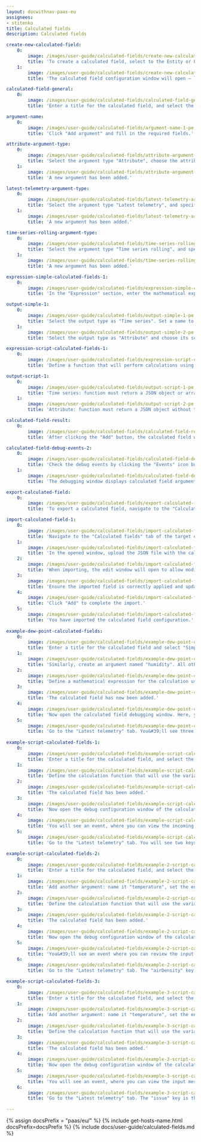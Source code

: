 ```yaml
---
layout: docwithnav-paas-eu
assignees:
- stitenko
title: Calculated fields
description: Calculated fields

create-new-calculated-field:
    0:
        image: /images/user-guide/calculated-fields/create-new-calculated-field-1-pe.png
        title: 'To create a calculated field, select to the Entity or Profile where the calculated field should be applied. In the entity details window, navigate to the "Calculated fields" tab. Click the "plus" icon button and select "Create new calculated field" from the dropdown menu.'
    1:
        image: /images/user-guide/calculated-fields/create-new-calculated-field-2-pe.png
        title: 'The calculated field configuration window will open — let&#39;s proceed with the setup.'

calculated-field-general:
    0:
        image: /images/user-guide/calculated-fields/calculated-field-general-1-pe.png
        title: 'Enter a title for the calculated field, and select the calculation type: Simple or Script.'

argument-name:
    0:
        image: /images/user-guide/calculated-fields/argument-name-1-pe.png
        title: 'Click "Add argument" and fill in the required fields.'

attribute-argument-type:
    0:
        image: /images/user-guide/calculated-fields/attribute-argument-type-1-pe.png
        title: 'Select the argument type "Attribute", choose the attribute scope, and specify the attribute key. Optionally, set the default value for the attribute. Finally, click "Add";'
    1:
        image: /images/user-guide/calculated-fields/attribute-argument-type-2-pe.png
        title: 'A new argument has been added.'

latest-telemetry-argument-type:
    0:
        image: /images/user-guide/calculated-fields/latest-telemetry-argument-type-1-pe.png
        title: 'Select the argument type "Latest telemetry", and specify the time series key. If necessary, set a default value for the time series. Finally, click "Add";'
    1:
        image: /images/user-guide/calculated-fields/latest-telemetry-argument-type-2-pe.png
        title: 'A new argument has been added.'

time-series-rolling-argument-type:
    0:
        image: /images/user-guide/calculated-fields/time-series-rolling-argument-type-1-pe.png
        title: 'Select the argument type "Time series rolling", and specify the time series key. Set the time period for data collection and the maximum number of values to be processed. Finally, click "Add";'
    1:
        image: /images/user-guide/calculated-fields/time-series-rolling-argument-type-2-pe.png
        title: 'A new argument has been added.'

expression-simple-calculated-fields-1:
    0:
        image: /images/user-guide/calculated-fields/expression-simple-calculated-fields-1-pe.png
        title: 'In the "Expression" section, enter the mathematical expression for the calculation using the variables defined in the "Arguments" section.'

output-simple-1:
    0:
        image: /images/user-guide/calculated-fields/output-simple-1-pe.png
        title: 'Select the output type as "Time series". Set a name to the variable that will store the calculation result. Optionally, specify the number of decimal places.'
    1:
        image: /images/user-guide/calculated-fields/output-simple-2-pe.png
        title: 'Select the output type as "Attribute" and choose its scope: "Server attributes", "Client attributes", or "Shared attributes". Set a name to the variable that will store the calculation result. Optionally, set the number of decimal places.'

expression-script-calculated-fields-1:
    0:
        image: /images/user-guide/calculated-fields/expression-script-calculated-fields-1-pe.png
        title: 'Define a function that will perform calculations using the variables defined in the "Arguments" section. The variable name that will store the calculation result is defined within the function itself.'

output-script-1:
    0:
        image: /images/user-guide/calculated-fields/output-script-1-pe.png
        title: 'Time series: function must return a JSON object or array with or without a timestamp containing the computed value.'
    1:
        image: /images/user-guide/calculated-fields/output-script-2-pe.png
        title: 'Attribute: function must return a JSON object without timestamp information containing the computed value.'

calculated-field-result:
    0:
        image: /images/user-guide/calculated-fields/calculated-field-result-1-pe.png
        title: 'After clicking the "Add" button, the calculated field will be added to your entity or profile.'

calculated-field-debug-events-2:
    0:
        image: /images/user-guide/calculated-fields/calculated-field-debug-events-2-pe.png
        title: 'Check the debug events by clicking the "Events" icon button".'
    1:
        image: /images/user-guide/calculated-fields/calculated-field-debug-events-3-pe.png
        title: 'The debugging window displays calculated field arguments and the computed result.'

export-calculated-field:
    0:
        image: /images/user-guide/calculated-fields/export-calculated-field-1-pe.png
        title: 'To export a calculated field, navigate to the "Calculated fields" tab of the target entity or profile and click the export button located in the row of the specific calculated field.'

import-calculated-field-1:
    0:
        image: /images/user-guide/calculated-fields/import-calculated-field-1-pe.png
        title: 'Navigate to the "Calculated fields" tab of the target entity or profile. Click the "plus" icon button, and select "Import calculated field" from the dropdown menu.'
    1:
        image: /images/user-guide/calculated-fields/import-calculated-field-2-pe.png
        title: 'In the opened window, upload the JSON file with the calculated field configuration and click "Import".'
    2:
        image: /images/user-guide/calculated-fields/import-calculated-field-3-pe.png
        title: 'When importing, the edit window will open to allow modifications.'
    3:
        image: /images/user-guide/calculated-fields/import-calculated-field-4-pe.png
        title: 'Ensure the imported field is correctly applied and update any necessary parameters.'
    4:
        image: /images/user-guide/calculated-fields/import-calculated-field-5-pe.png
        title: 'Click "Add" to complete the import.'
    5:
        image: /images/user-guide/calculated-fields/import-calculated-field-6-pe.png
        title: 'You have imported the calculated field configuration.'
  
example-dew-point-calculated-fields:
    0:
        image: /images/user-guide/calculated-fields/example-dew-point-calculated-fields-1-pe.png
        title: 'Enter a title for the calculated field and select "Simple" as the calculation type. In the "Arguments" section, click "Add argument". Set the argument name to "temperature", choose "Current entity" as the entity type, leave the argument type as "Latest telemetry", and specify the time series key as "temperature". Click "Add".'
    1:
        image: /images/user-guide/calculated-fields/example-dew-point-calculated-fields-2-pe.png
        title: 'Similarly, create an argument named "humidity". All other parameters should remain the same, except for the telemetry key name — set it to "humidity".'
    2:
        image: /images/user-guide/calculated-fields/example-dew-point-calculated-fields-3-pe.png
        title: 'Define a mathematical expression for the calculation using the variables defined in the "Arguments" section. In the Output section, set the output type to "Time series" and assign "dew point" as the name of the new variable that will store the calculation result. Finally, click "Add".'
    3:
        image: /images/user-guide/calculated-fields/example-dew-point-calculated-fields-4-pe.png
        title: 'The calculated field has now been added.'
    4:
        image: /images/user-guide/calculated-fields/example-dew-point-calculated-fields-5-pe.png
        title: 'Now open the calculated field debugging window. Here, you can view the calculated field arguments and the computed result.'
    5:
        image: /images/user-guide/calculated-fields/example-dew-point-calculated-fields-6-pe.png
        title: 'Go to the "Latest telemetry" tab. You&#39;ll see three keys: "temperature" and "humidity" — the telemetry values received from the device, and "dewPoint" — the result of the calculated field, showing the computed dew point value.'
    
example-script-calculated-fields-1:
    0:
        image: /images/user-guide/calculated-fields/example-script-calculated-fields-1-pe.png
        title: 'Enter a title for the calculated field, and select the calculation type as "Script". In the "Arguments" section, click "Add argument". Set the argument name to "temperatureF", choose the "Current entity" as the entity type, set the argument type to "Latest telemetry", and the time series key to "temperature". Click "Add".'
    1:
        image: /images/user-guide/calculated-fields/example-script-calculated-fields-2-pe.png
        title: 'Define the calculation function that will use the variables added in the Arguments section. The name of the variable that stores the result is defined in the function. In the "Output" section, set the output type to Time series. Finally, click "Add".'
    2:
        image: /images/user-guide/calculated-fields/example-script-calculated-fields-3-pe.png
        title: 'The calculated field has been added.'
    3:
        image: /images/user-guide/calculated-fields/example-script-calculated-fields-4-pe.png
        title: 'Now open the debug configuration window of the calculated field.'
    4:
        image: /images/user-guide/calculated-fields/example-script-calculated-fields-5-pe.png
        title: 'You will see an event, where you can view the incoming message with the argument and the outgoing message with the calculation result. Note that the timestamp in both messages is the same.'
    5:
        image: /images/user-guide/calculated-fields/example-script-calculated-fields-6-pe.png
        title: 'Go to the "Latest telemetry" tab. You will see two keys: "temperature" - the temperature in degrees Fahrenheit and the "temperature" key - the result of the calculation, which displays the temperature in degrees Celsius.'

example-script-calculated-fields-2:
    0:
        image: /images/user-guide/calculated-fields/example-2-script-calculated-fields-1-pe.png
        title: 'Enter a title for the calculated field, and select the calculation type as "Script". In the "Arguments" section, click "Add argument". Set the argument name to "altitude", choose asset "Building A" as the entity, and set "altitude" as the attribute key. Click "Add".'
    1:
        image: /images/user-guide/calculated-fields/example-2-script-calculated-fields-2-pe.png
        title: 'Add another argument: name it "temperature", set the entity type to "Current entity", choose "Time series rolling" as the argument type, and set the time series key to "temperature". Click "Add".'
    2:
        image: /images/user-guide/calculated-fields/example-2-script-calculated-fields-3-pe.png
        title: 'Define the calculation function that will use the variables added in the "Arguments" section. The name of the variable that stores the result is defined in the function. In the "Output" section, set the output type to Time series. Finally, click "Add".'
    3:
        image: /images/user-guide/calculated-fields/example-2-script-calculated-fields-4-pe.png
        title: 'The calculated field has been added.'
    4:
        image: /images/user-guide/calculated-fields/example-2-script-calculated-fields-5-pe.png
        title: 'Now open the debug configuration window of the calculated field.'
    5:
        image: /images/user-guide/calculated-fields/example-2-script-calculated-fields-6-pe.png
        title: 'You&#39;ll see an event where you can review the input message and the output message with the calculation result.'
    6:
        image: /images/user-guide/calculated-fields/example-2-script-calculated-fields-7-pe.png
        title: 'Go to the "Latest telemetry" tab. The "airDensity" key is the result of the calculation and represents the value of air density.'

example-script-calculated-fields-3:
    0:
        image: /images/user-guide/calculated-fields/example-3-script-calculated-fields-1-pe.png
        title: 'Enter a title for the calculated field, and select the calculation type as "Script". In the "Arguments" section, click "Add argument". Set the argument name to "defrost", choose "Current entity" as the entity type, set the argument type to "Time series rolling", and the time series key to "defrost". Click "Add".'
    1:
        image: /images/user-guide/calculated-fields/example-3-script-calculated-fields-2-pe.png
        title: 'Add another argument: name it "temperature", set the entity type to "Current entity", the argument type to "Time series rolling", and the time series key to "temperature". Click "Add".'
    2:
        image: /images/user-guide/calculated-fields/example-3-script-calculated-fields-3-pe.png
        title: 'Define the calculation function that will use the variables added in the "Arguments" section. The name of the variable that stores the result is defined in the function. In the "Output" section, set the output type to Time series. Finally, click "Add".'
    3:
        image: /images/user-guide/calculated-fields/example-3-script-calculated-fields-4-pe.png
        title: 'The calculated field has been added.'
    4:
        image: /images/user-guide/calculated-fields/example-3-script-calculated-fields-5-pe.png
        title: 'Now open the debug configuration window of the calculated field.'
    5:
        image: /images/user-guide/calculated-fields/example-3-script-calculated-fields-6-pe.png
        title: 'You will see an event, where you can view the input message with the argument and the output message with the calculation result.'
    6:
        image: /images/user-guide/calculated-fields/example-3-script-calculated-fields-7-pe.png
        title: 'Go to the "Latest telemetry" tab. The "issue" key is the result of the calculation.'

---
```


{% assign docsPrefix = "paas/eu/" %}
{% include get-hosts-name.html docsPrefix=docsPrefix %}
{% include docs/user-guide/calculated-fields.md %}